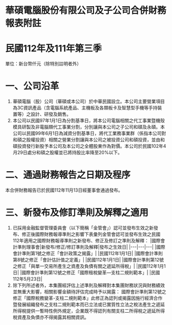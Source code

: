 # 華碩電腦股份有限公司及子公司合併財務報表附註

# 民國112年及111年第三季

單位：新台幣仟元（除特別註明者外）

# 一、公司沿革

1. 華碩電腦（股）公司（華碩或本公司）於中華民國設立。本公司主要營業項目為3C資訊產品（含電腦系統產品、主機板及各類板卡及智慧型手機等手持裝置等）之設計、研發及銷售。
2. 本公司以民國97年1月1日為分割基準日，將本公司電腦相關之代工事業暨機殼模具研製及非電腦類代工事業分割，分別讓與本公司之子公司和碩及永碩。本公司以民國99年6月1日為減資分割基準日，將代工業務事業群（係指本公司對和碩之股權投資）相關之營業分割讓與本公司之被投資公司和碩投資，並由和碩投資發行新股予本公司及本公司之全體股東作為對價。本公司於民國102年4月29日處分和碩之股權並已將持股比率降至20%以下。

# 二、通過財務報告之日期及程序

本合併財務報告已於民國112年11月13日經董事會通過發布。

# 三、新發布及修訂準則及解釋之適用

1. 已採用金融監督管理委員會（以下簡稱「金管會」）認可並發布生效之新發布、修正後國際財務報導準則之影響下表彙列金管會認可並發布生效之民國112年適用之國際財務報導準則之新發布、修正及修訂之準則及解釋：
|國際會計準則理事會|新發布/修正/修訂準則及解釋|發布之生效日|
|---|---|---|
|國際會計準則第1號之修正「會計政策之揭露」| |民國112年1月1日|
|國際會計準則第8號之修正「會計估計值之定義」| |民國112年1月1日|
|國際會計準則第12號之修正「與單一交易所產生之資產及負債有關之遞延所得稅」| |民國112年1月1日|
|國際會計準則第12號之修正「國際租稅變革—支柱二規則範本」| |民國112年5月23日|
2. 除下列所述者外，本集團經評估上述準則及解釋對本集團財務狀況與財務績效並無重大影響，相關影響金額待評估完成時予以揭露：
國際會計準則第12號之修正「國際稅務變革-支柱二規則範本」此修正為認列或揭露因施行經濟合作暨發展組織發布之支柱二規則範本而已立法或已實質性立法之稅法產生之遞延所得稅提供一暫時性例外規定，企業既不得認列有關支柱二所得稅之遞延所得稅資產及負債亦不得揭露其相關資訊。